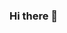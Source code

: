 ### Hi there 👋

<!--
[![@zackbz's Holopin board](https://holopin.io/api/user/board?user=zackbz)](https://holopin.io/@zackbz)
-->


